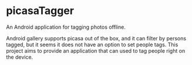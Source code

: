 picasaTagger
============

An Android application for tagging photos offline.

Android gallery supports picasa out of the box, and it can filter by persons tagged, but it seems it does not have an option to set people tags. This project aims to provide an application that can used to tag people right on the device.
